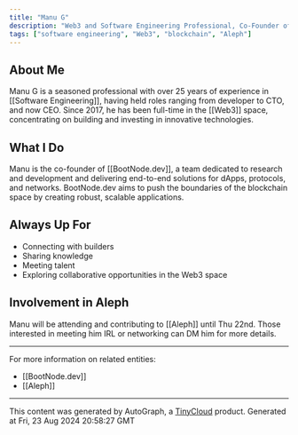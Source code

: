 ```yaml
---
title: "Manu G"
description: "Web3 and Software Engineering Professional, Co-Founder of BootNode.dev"
tags: ["software engineering", "Web3", "blockchain", "Aleph"]
---
```


## About Me
Manu G is a seasoned professional with over 25 years of experience in [[Software Engineering]], having held roles ranging from developer to CTO, and now CEO. Since 2017, he has been full-time in the [[Web3]] space, concentrating on building and investing in innovative technologies.

## What I Do
Manu is the co-founder of [[BootNode.dev]], a team dedicated to research and development and delivering end-to-end solutions for dApps, protocols, and networks. BootNode.dev aims to push the boundaries of the blockchain space by creating robust, scalable applications.

## Always Up For
- Connecting with builders
- Sharing knowledge
- Meeting talent
- Exploring collaborative opportunities in the Web3 space

## Involvement in Aleph
Manu will be attending and contributing to [[Aleph]] until Thu 22nd. Those interested in meeting him IRL or networking can DM him for more details.

---

For more information on related entities:
- [[BootNode.dev]]
- [[Aleph]]

---
This content was generated by AutoGraph, a [TinyCloud](https://tinycloud.xyz/) product.
Generated at Fri, 23 Aug 2024 20:58:27 GMT